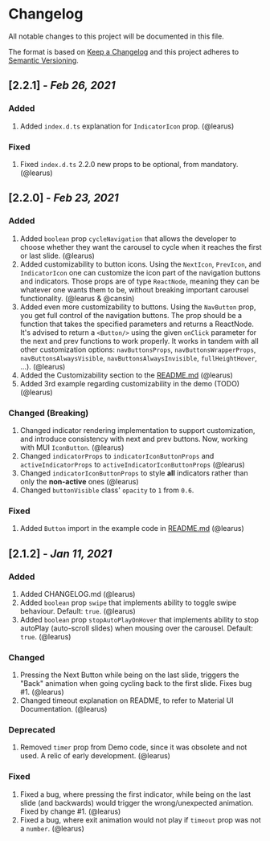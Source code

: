 # Changelog
All notable changes to this project will be documented in this file.

The format is based on [Keep a Changelog][Keep a Changelog] and this project adheres to [Semantic Versioning][Semantic Versioning].

## [2.2.1] - *Feb 26, 2021*

### Added

1. Added `index.d.ts` explanation for `IndicatorIcon` prop. (@learus)

### Fixed

1. Fixed `index.d.ts` 2.2.0 new props to be optional, from mandatory. (@learus)

## [2.2.0] - *Feb 23, 2021*

### Added

1. Added `boolean` prop `cycleNavigation` that allows the developer to choose whether they want the carousel to cycle when it reaches the first or last slide. (@learus)
2. Added customizability to button icons. Using the `NextIcon`, `PrevIcon`, and `IndicatorIcon` one can customize the icon part of the navigation buttons and indicators. Those props are of type `ReactNode`, meaning they can be whatever one wants them to be, without breaking important carousel functionality. (@learus & @cansin)
3. Added even more customizability to buttons. Using the `NavButton` prop, you get full control of the navigation buttons. The prop should be a function that takes the specified parameters and returns a ReactNode. It's advised to return a `<Button/>` using the given `onClick` parameter for the next and prev functions to work properly. It works in tandem with all other customization options: `navButtonsProps`, `navButtonsWrapperProps`, `navButtonsAlwaysVisible`, `navButtonsAlwaysInvisible`, `fullHeightHover`, ...). (@learus)
4. Added the Customizability section to the [README.md](README.md) (@learus)
5. Added 3rd example regarding customizability in the demo (TODO) (@learus)

### Changed (Breaking)

1. Changed indicator rendering implementation to support customization, and introduce consistency with next and prev buttons. Now, working with MUI `IconButton`. (@learus) 
2. Changed `indicatorProps` to `indicatorIconButtonProps` and `activeIndicatorProps` to `activeIndicatorIconButtonProps` (@learus)
3. Changed `indicatorIconButtonProps` to style **all** indicators rather than only the **non-active** ones (@learus)
4. Changed `buttonVisible` class' `opacity` to `1` from `0.6`.

### Fixed

1. Added `Button` import in the example code in [README.md](README.md) (@learus)

## [2.1.2] - *Jan 11, 2021*

### Added

1. Added CHANGELOG.md (@learus)
2. Added `boolean` prop `swipe` that implements ability to toggle swipe behaviour. Default: `true`. (@learus)
3. Added `boolean` prop `stopAutoPlayOnHover` that implements ability to stop autoPlay (auto-scroll slides) when mousing over the carousel. Default: `true`. (@learus)

### Changed

1. Pressing the Next Button while being on the last slide, triggers the "Back" animation when going cycling back to the first slide. Fixes bug #1. (@learus)
2. Changed timeout explanation on README, to refer to Material UI Documentation. (@learus)

### Deprecated

1. Removed `timer` prop from Demo code, since it was obsolete and not used. A relic of early development. (@learus)

### Fixed

1. Fixed a bug, where pressing the first indicator, while being on the last slide (and backwards) would trigger the wrong/unexpected animation. Fixed by change #1. (@learus)
2. Fixed a bug, where exit animation would not play if `timeout` prop was not a `number`. (@learus)



<!-- Links -->
[Keep a Changelog]: https://keepachangelog.com/
[Semantic Versioning]: https://semver.org/

<!-- Versions -->
[0.0.2]: https://github.com/Author/Repository/compare/v0.0.1..v0.0.2
[0.0.1]: https://github.com/Author/Repository/releases/v0.0.1